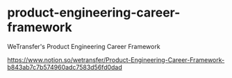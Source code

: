 # product-engineering-career-framework
WeTransfer's Product Engineering Career Framework


https://www.notion.so/wetransfer/Product-Engineering-Career-Framework-b843ab7c7b574960adc7583d56fd0dad
